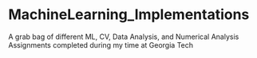# MachineLearning_Implementations
A grab bag of different ML, CV, Data Analysis, and Numerical Analysis Assignments completed during my time at Georgia Tech
